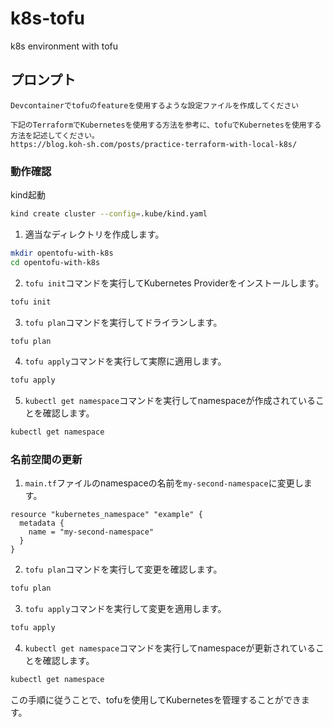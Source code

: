 # k8s-tofu
k8s environment with tofu

## プロンプト

```
Devcontainerでtofuのfeatureを使用するような設定ファイルを作成してください
```

```
下記のTerraformでKubernetesを使用する方法を参考に、tofuでKubernetesを使用する方法を記述してください。
https://blog.koh-sh.com/posts/practice-terraform-with-local-k8s/
```


### 動作確認

kind起動

```sh
kind create cluster --config=.kube/kind.yaml
```

1. 適当なディレクトリを作成します。

```sh
mkdir opentofu-with-k8s
cd opentofu-with-k8s
```

2. `tofu init`コマンドを実行してKubernetes Providerをインストールします。

```sh
tofu init
```

3. `tofu plan`コマンドを実行してドライランします。

```sh
tofu plan 
```

4. `tofu apply`コマンドを実行して実際に適用します。

```sh
tofu apply
```

5. `kubectl get namespace`コマンドを実行してnamespaceが作成されていることを確認します。

```sh
kubectl get namespace
```

### 名前空間の更新

1. `main.tf`ファイルのnamespaceの名前を`my-second-namespace`に変更します。

```hcl
resource "kubernetes_namespace" "example" {
  metadata {
    name = "my-second-namespace"
  }
}
```

2. `tofu plan`コマンドを実行して変更を確認します。

```sh
tofu plan
```

3. `tofu apply`コマンドを実行して変更を適用します。

```sh
tofu apply
```

4. `kubectl get namespace`コマンドを実行してnamespaceが更新されていることを確認します。

```sh
kubectl get namespace
```

この手順に従うことで、tofuを使用してKubernetesを管理することができます。